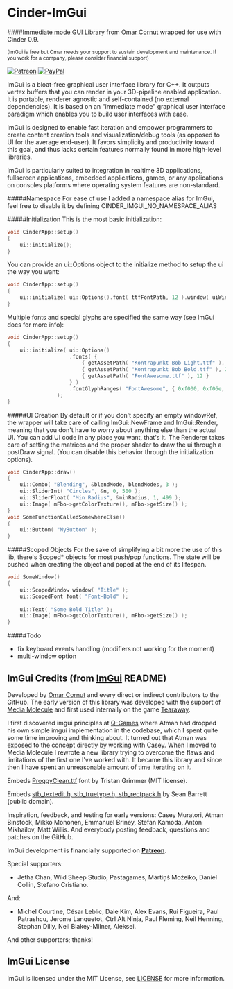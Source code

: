 Cinder-ImGui
===================
####[Immediate mode GUI Library](https://github.com/ocornut/imgui/) from [Omar Cornut](https://github.com/ocornut) wrapped for use with Cinder 0.9.


<sub>(ImGui is free but Omar needs your support to sustain development and maintenance. If you work for a company, please consider financial support)</sub>

[![Patreon](https://cloud.githubusercontent.com/assets/8225057/5990484/70413560-a9ab-11e4-8942-1a63607c0b00.png)](http://www.patreon.com/imgui) [![PayPal](https://www.paypalobjects.com/en_US/i/btn/btn_donate_LG.gif)](https://www.paypal.com/cgi-bin/webscr?cmd=_s-xclick&hosted_button_id=5Q73FPZ9C526U)


ImGui is a bloat-free graphical user interface library for C++. It outputs vertex buffers that you can render in your 3D-pipeline enabled application. It is portable, renderer agnostic and self-contained (no external dependencies). It is based on an "immediate mode" graphical user interface paradigm which enables you to build user interfaces with ease.

ImGui is designed to enable fast iteration and empower programmers to create content creation tools and visualization/debug tools (as opposed to UI for the average end-user). It favors simplicity and productivity toward this goal, and thus lacks certain features normally found in more high-level libraries.

ImGui is particularly suited to integration in realtime 3D applications, fullscreen applications, embedded applications, games, or any applications on consoles platforms where operating system features are non-standard.

#####Namespace
For ease of use I added a namespace alias for ImGui, feel free to disable it by defining CINDER_IMGUI_NO_NAMESPACE_ALIAS

#####Initialization
This is the most basic initialization:
```c++
void CinderApp::setup()
{
    ui::initialize();
}
```
You can provide an ui::Options object to the initialize method to setup the ui the way you want:
```c++
void CinderApp::setup()
{
    ui::initialize( ui::Options().font( ttfFontPath, 12 ).window( uiWindow ).frameRounding( 0.0f ) );
}
```
Multiple fonts and special glyphs are specified the same way (see ImGui docs for more info):
```c++
void CinderApp::setup()
{
    ui::initialize( ui::Options()
                    .fonts( {
                        { getAssetPath( "Kontrapunkt Bob Light.ttf" ), 12 },
                        { getAssetPath( "Kontrapunkt Bob Bold.ttf" ), 20 },
                        { getAssetPath( "FontAwesome.ttf" ), 12 }
                    } )
                    .fontGlyphRanges( "FontAwesome", { 0xf000, 0xf06e, 0 } )
                );
}
```

#####UI Creation
By default or if you don't specify an empty windowRef, the wrapper will take care of calling ImGui::NewFrame and ImGui::Render, meaning that you don't have to worry about anything else than the actual UI. You can add UI code in any place you want, that's it. The Renderer takes care of setting the matrices and the proper shader to draw the ui through a postDraw signal. (You can disable this behavior through the initialization options).

```c++
void CinderApp::draw()
{
    ui::Combo( "Blending", &blendMode, blendModes, 3 );
    ui::SliderInt( "Circles", &n, 0, 500 );
    ui::SliderFloat( "Min Radius", &minRadius, 1, 499 );
    ui::Image( mFbo->getColorTexture(), mFbo->getSize() );
}
void SomeFunctionCalledSomewhereElse()
{
    ui::Button( "MyButton" );
}
```

#####Scoped Objects
For the sake of simplifying a bit more the use of this lib, there's Scoped* objects for most push/pop functions. The state will be pushed when creating the object and poped at the end of its lifespan.
```c++
void SomeWindow()
{
    ui::ScopedWindow window( "Title" );
    ui::ScopedFont font( "Font-Bold" );
    
    ui::Text( "Some Bold Title" );
    ui::Image( mFbo->getColorTexture(), mFbo->getSize() );
}
```

#####Todo
* fix keyboard events handling (modifiers not working for the moment)
* multi-window option


ImGui Credits (from [ImGui](https://github.com/ocornut/imgui/) README)
-------

Developed by [Omar Cornut](http://www.miracleworld.net) and every direct or indirect contributors to the GitHub. The early version of this library was developed with the support of [Media Molecule](http://www.mediamolecule.com) and first used internally on the game [Tearaway](http://tearaway.mediamolecule.com). 

I first discovered imgui principles at [Q-Games](http://www.q-games.com) where Atman had dropped his own simple imgui implementation in the codebase, which I spent quite some time improving and thinking about. It turned out that Atman was exposed to the concept directly by working with Casey. When I moved to Media Molecule I rewrote a new library trying to overcome the flaws and limitations of the first one I've worked with. It became this library and since then I have spent an unreasonable amount of time iterating on it. 

Embeds [ProggyClean.ttf](http://upperbounds.net) font by Tristan Grimmer (MIT license).

Embeds [stb_textedit.h, stb_truetype.h, stb_rectpack.h](https://github.com/nothings/stb/) by Sean Barrett (public domain).

Inspiration, feedback, and testing for early versions: Casey Muratori, Atman Binstock, Mikko Mononen, Emmanuel Briney, Stefan Kamoda, Anton Mikhailov, Matt Willis. And everybody posting feedback, questions and patches on the GitHub.

ImGui development is financially supported on [**Patreon**](http://www.patreon.com/imgui).

Special supporters:
- Jetha Chan, Wild Sheep Studio, Pastagames, Mārtiņš Možeiko, Daniel Collin, Stefano Cristiano.

And:
- Michel Courtine, César Leblic, Dale Kim, Alex Evans, Rui Figueira, Paul Patrashcu, Jerome Lanquetot, Ctrl Alt Ninja, Paul Fleming, Neil Henning, Stephan Dilly, Neil Blakey-Milner, Aleksei.

And other supporters; thanks!

ImGui License
-------

ImGui is licensed under the MIT License, see [LICENSE](https://github.com/ocornut/imgui/blob/master/LICENSE) for more information.
